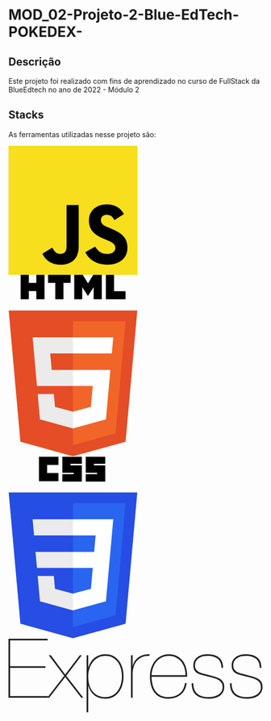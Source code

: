 # MOD_02-Projeto-2-Blue-EdTech-POKEDEX-

## Descrição 
Este projeto foi realizado com fins de aprendizado no curso de FullStack da BlueEdtech no ano de 2022 - Módulo 2

## Stacks
As ferramentas utilizadas nesse projeto são:

<?xml version="1.0" encoding="UTF-8" standalone="no" ?>
<svg width="256px" height="256px" viewBox="0 0 256 256" version="1.1" xmlns="http://www.w3.org/2000/svg" xmlns:xlink="http://www.w3.org/1999/xlink" preserveAspectRatio="xMidYMid">
    <g>
        <path d="M0,0 L256,0 L256,256 L0,256 L0,0 Z" fill="#F7DF1E"></path>
        <path d="M67.311746,213.932292 L86.902654,202.076241 C90.6821079,208.777346 94.1202286,214.447137 102.367086,214.447137 C110.272203,214.447137 115.256076,211.354819 115.256076,199.326883 L115.256076,117.528787 L139.313575,117.528787 L139.313575,199.666997 C139.313575,224.58433 124.707759,235.925943 103.3984,235.925943 C84.1532952,235.925943 72.9819429,225.958603 67.3113397,213.93026" fill="#000000"></path>
        <path d="M152.380952,211.354413 L171.969422,200.0128 C177.125994,208.433981 183.827911,214.619835 195.684368,214.619835 C205.652521,214.619835 212.009041,209.635962 212.009041,202.762159 C212.009041,194.513676 205.479416,191.592025 194.481168,186.78207 L188.468419,184.202565 C171.111213,176.81473 159.597308,167.53534 159.597308,147.944838 C159.597308,129.901308 173.344508,116.153295 194.825752,116.153295 C210.119924,116.153295 221.117765,121.48094 229.021663,135.400432 L210.29059,147.428775 C206.166146,140.040127 201.699556,137.119289 194.826159,137.119289 C187.78047,137.119289 183.312254,141.587098 183.312254,147.428775 C183.312254,154.646349 187.78047,157.568406 198.089956,162.036622 L204.103924,164.614095 C224.553448,173.378641 236.067352,182.313448 236.067352,202.418387 C236.067352,224.071924 219.055137,235.927975 196.200432,235.927975 C173.860978,235.927975 159.425829,225.274311 152.381359,211.354413" fill="#000000"></path>
    </g>
</svg>

<?xml version="1.0" encoding="UTF-8" standalone="no" ?>
<svg width="256px" height="361px" viewBox="0 0 256 361" version="1.1" xmlns="http://www.w3.org/2000/svg" xmlns:xlink="http://www.w3.org/1999/xlink" preserveAspectRatio="xMidYMid">
    <g>
        <path d="M255.554813,70.7657143 L232.31367,331.125451 L127.843868,360.087912 L23.6617143,331.166242 L0.445186813,70.7657143 L255.554813,70.7657143 L255.554813,70.7657143 Z" fill="#E44D26"></path>
        <path d="M128,337.950242 L212.416703,314.546637 L232.277802,92.0573187 L128,92.0573187 L128,337.950242 L128,337.950242 Z" fill="#F16529"></path>
        <path d="M82.8202198,155.932132 L128,155.932132 L128,123.994725 L47.917011,123.994725 L48.6814945,132.562989 L56.530989,220.572835 L128,220.572835 L128,188.636132 L85.7389011,188.636132 L82.8202198,155.932132 L82.8202198,155.932132 Z" fill="#EBEBEB"></path>
        <path d="M90.0177582,236.54189 L57.957978,236.54189 L62.4323516,286.687648 L127.853011,304.848879 L128,304.808088 L128,271.580132 L127.860044,271.617407 L92.2915165,262.013187 L90.0177582,236.54189 L90.0177582,236.54189 Z" fill="#EBEBEB"></path>
        <path d="M24.1807473,0 L40.4107253,0 L40.4107253,16.0351648 L55.2573187,16.0351648 L55.2573187,0 L71.488,0 L71.488,48.5584176 L55.258022,48.5584176 L55.258022,32.2981978 L40.4114286,32.2981978 L40.4114286,48.5584176 L24.1814505,48.5584176 L24.1814505,0 L24.1807473,0 L24.1807473,0 Z" fill="#000000"></path>
        <path d="M92.8309451,16.1026813 L78.5427692,16.1026813 L78.5427692,0 L123.356835,0 L123.356835,16.1026813 L109.06233,16.1026813 L109.06233,48.5584176 L92.8316484,48.5584176 L92.8316484,16.1026813 L92.8309451,16.1026813 L92.8309451,16.1026813 Z" fill="#000000"></path>
        <path d="M130.469275,0 L147.392703,0 L157.802901,17.061978 L168.202549,0 L185.132308,0 L185.132308,48.5584176 L168.969143,48.5584176 L168.969143,24.4901978 L157.802901,41.7554286 L157.523692,41.7554286 L146.349714,24.4901978 L146.349714,48.5584176 L130.469275,48.5584176 L130.469275,0 L130.469275,0 Z" fill="#000000"></path>
        <path d="M193.20967,0 L209.444571,0 L209.444571,32.5077802 L232.268659,32.5077802 L232.268659,48.5584176 L193.20967,48.5584176 L193.20967,0 L193.20967,0 Z" fill="#000000"></path>
        <path d="M127.889582,220.572835 L167.216527,220.572835 L163.509451,261.992791 L127.889582,271.606857 L127.889582,304.833407 L193.362286,286.687648 L193.842637,281.291956 L201.347516,197.212132 L202.126769,188.636132 L127.889582,188.636132 L127.889582,220.572835 L127.889582,220.572835 Z" fill="#FFFFFF"></path>
        <path d="M127.889582,155.854066 L127.889582,155.932132 L205.032791,155.932132 L205.673495,148.753582 L207.128615,132.562989 L207.892396,123.994725 L127.889582,123.994725 L127.889582,155.854066 L127.889582,155.854066 Z" fill="#FFFFFF"></path>
    </g>
</svg>

<?xml version="1.0" encoding="UTF-8" standalone="no" ?>
<svg width="256px" height="361px" viewBox="0 0 256 361" version="1.1" xmlns="http://www.w3.org/2000/svg" xmlns:xlink="http://www.w3.org/1999/xlink" preserveAspectRatio="xMidYMid">
    <g>
        <path d="M127.843868,360.087912 L23.6617143,331.166242 L0.445186813,70.7657143 L255.554813,70.7657143 L232.31367,331.125451 L127.843868,360.087912 L127.843868,360.087912 Z" fill="#264DE4"></path>
        <path d="M212.416703,314.546637 L232.277802,92.0573187 L128,92.0573187 L128,337.950242 L212.416703,314.546637 L212.416703,314.546637 Z" fill="#2965F1"></path>
        <path d="M53.6685714,188.636132 L56.530989,220.572835 L128,220.572835 L128,188.636132 L53.6685714,188.636132 L53.6685714,188.636132 Z" fill="#EBEBEB"></path>
        <path d="M47.917011,123.994725 L50.8202198,155.932132 L128,155.932132 L128,123.994725 L47.917011,123.994725 L47.917011,123.994725 Z" fill="#EBEBEB"></path>
        <path d="M128,271.580132 L127.860044,271.617407 L92.2915165,262.013187 L90.0177582,236.54189 L57.957978,236.54189 L62.4323516,286.687648 L127.853011,304.848879 L128,304.808088 L128,271.580132 L128,271.580132 Z" fill="#EBEBEB"></path>
        <path d="M60.4835165,0 L99.1648352,0 L99.1648352,16.1758242 L76.6593407,16.1758242 L76.6593407,32.3516484 L99.1648352,32.3516484 L99.1648352,48.5274725 L60.4835165,48.5274725 L60.4835165,0 L60.4835165,0 Z" fill="#000000"></path>
        <path d="M106.901099,0 L145.582418,0 L145.582418,14.0659341 L123.076923,14.0659341 L123.076923,16.8791209 L145.582418,16.8791209 L145.582418,49.2307692 L106.901099,49.2307692 L106.901099,34.4615385 L129.406593,34.4615385 L129.406593,31.6483516 L106.901099,31.6483516 L106.901099,0 L106.901099,0 Z" fill="#000000"></path>
        <path d="M153.318681,0 L192,0 L192,14.0659341 L169.494505,14.0659341 L169.494505,16.8791209 L192,16.8791209 L192,49.2307692 L153.318681,49.2307692 L153.318681,34.4615385 L175.824176,34.4615385 L175.824176,31.6483516 L153.318681,31.6483516 L153.318681,0 L153.318681,0 Z" fill="#000000"></path>
        <path d="M202.126769,188.636132 L207.892396,123.994725 L127.889582,123.994725 L127.889582,155.932132 L172.892132,155.932132 L169.98611,188.636132 L127.889582,188.636132 L127.889582,220.572835 L167.216527,220.572835 L163.509451,261.992791 L127.889582,271.606857 L127.889582,304.833407 L193.362286,286.687648 L193.842637,281.291956 L201.347516,197.212132 L202.126769,188.636132 L202.126769,188.636132 Z" fill="#FFFFFF"></path>
    </g>
</svg>

<?xml version="1.0" encoding="UTF-8" standalone="no"?>
<svg width="512px" height="149px" viewBox="0 0 512 149" version="1.1" xmlns="http://www.w3.org/2000/svg" xmlns:xlink="http://www.w3.org/1999/xlink" preserveAspectRatio="xMidYMid">
    <g>
        <path d="M3.33224862,115.629027 L3.33224862,58.6475756 L74.4757566,58.6475756 L74.4757566,55.315327 L3.33224862,55.315327 L3.33224862,3.33224862 L78.9742922,3.33224862 L78.9742922,0 L-3.55271368e-15,0 L-3.55271368e-15,118.961276 L79.640742,118.961276 L79.640742,115.629027 L3.33224862,115.629027 L3.33224862,115.629027 Z M143.786528,33.3224862 L114.296128,72.1431826 L85.472177,33.3224862 L81.1402538,33.3224862 L112.296778,74.642369 L78.14123,118.961276 L82.1399284,118.961276 L114.296128,77.1415554 L146.618939,118.961276 L150.78425,118.961276 L116.462089,74.642369 L147.785226,33.3224862 L143.786528,33.3224862 L143.786528,33.3224862 Z M160.780996,148.285063 L160.780996,94.9690856 L161.114221,94.9690856 C163.11358,102.744371 167.056701,108.992275 172.943703,113.712984 C178.830705,118.433693 186.32819,120.794012 195.436381,120.794012 C201.323384,120.794012 206.543854,119.599969 211.09795,117.211845 C215.652046,114.823722 219.456324,111.574812 222.510902,107.465018 C225.565478,103.355224 227.898028,98.5790488 229.508624,93.1363488 C231.119218,87.6936488 231.924504,81.973346 231.924504,75.9752684 C231.924504,69.532889 231.09145,63.5904384 229.425318,58.1477384 C227.759184,52.7050384 225.343328,47.9844 222.177676,43.9856818 C219.012024,39.9869634 215.179976,36.8768958 210.681418,34.6553856 C206.18286,32.4338754 201.101232,31.323137 195.436381,31.323137 C191.104437,31.323137 187.07801,31.9618116 183.35698,33.23918 C179.635951,34.5165484 176.331504,36.3214982 173.443541,38.654084 C170.555577,40.9866696 168.056416,43.7357472 165.945981,46.9013992 C163.835546,50.0670512 162.224976,53.5381088 161.114221,57.3146762 L160.780996,57.3146762 L160.780996,33.3224862 L157.448747,33.3224862 L157.448747,148.285063 L160.780996,148.285063 L160.780996,148.285063 Z M195.436381,117.628376 C184.995284,117.628376 176.609208,114.046245 170.277904,106.881874 C163.9466,99.717504 160.780996,89.415405 160.780996,75.9752684 C160.780996,70.421493 161.558513,65.1454854 163.11357,60.1470876 C164.668627,55.1486896 166.917872,50.7612728 169.861373,46.9847054 C172.804874,43.2081382 176.442543,40.2091444 180.774487,37.9876342 C185.106432,35.766124 189.993681,34.6553856 195.436381,34.6553856 C200.990156,34.6553856 205.849638,35.766124 210.01497,37.9876342 C214.1803,40.2091444 217.62359,43.2359066 220.34494,47.0680118 C223.06629,50.9001168 225.121156,55.2875336 226.5096,60.2303938 C227.898044,65.173254 228.592256,70.421493 228.592256,75.9752684 C228.592256,80.9736664 227.95358,85.9442208 226.676212,90.887081 C225.398844,95.8299412 223.427284,100.272895 220.76147,104.216075 C218.095658,108.159256 214.680138,111.380398 210.514806,113.879596 C206.349474,116.378795 201.323384,117.628376 195.436381,117.628376 L195.436381,117.628376 L195.436381,117.628376 Z M250.251872,118.961276 L250.251872,70.4770582 C250.251872,65.8118868 250.918314,61.2578592 252.25122,56.814839 C253.584126,52.3718186 255.638992,48.4564656 258.41588,45.0686626 C261.192768,41.6808596 264.719362,39.0150872 268.99577,37.0712658 C273.272176,35.1274444 278.353806,34.322159 284.240808,34.6553856 L284.240808,31.323137 C279.131334,31.2120614 274.660612,31.7674308 270.828506,32.9892614 C266.996402,34.211092 263.691954,35.8771996 260.915066,37.9876342 C258.138178,40.098069 255.916702,42.569462 254.25057,45.4018874 C252.584436,48.2343128 251.362624,51.2610752 250.585096,54.4822648 L250.251872,54.4822648 L250.251872,33.3224862 L246.919622,33.3224862 L246.919622,118.961276 L250.251872,118.961276 L250.251872,118.961276 Z M288.406118,76.8083306 L360.049464,76.8083306 C360.271614,70.9213286 359.688476,65.2565626 358.300032,59.8138626 C356.911588,54.3711628 354.690112,49.5394506 351.635536,45.3185812 C348.580958,41.0977118 344.637838,37.7099596 339.806052,35.155223 C334.974268,32.6004862 329.226196,31.323137 322.561666,31.323137 C317.78542,31.323137 313.120318,32.3228016 308.566222,34.3221608 C304.012126,36.32152 300.013468,39.2372084 296.570126,43.0693134 C293.126786,46.9014184 290.34994,51.5942884 288.239506,57.1480638 C286.12907,62.7018392 285.07387,69.0330484 285.07387,76.1418808 C285.07387,82.473185 285.79585,88.387867 287.23983,93.8861048 C288.683812,99.3843424 290.90529,104.160518 293.904328,108.214774 C296.903366,112.26903 300.763182,115.406866 305.483892,117.628376 C310.204602,119.849886 315.897136,120.905088 322.561666,120.794012 C332.33631,120.794012 340.555776,118.044935 347.220306,112.546697 C353.884836,107.048459 357.827958,99.3010588 359.049788,89.304263 L355.71754,89.304263 C354.273558,98.7456812 350.580352,105.826639 344.637814,110.547348 C338.695274,115.268057 331.225558,117.628376 322.228442,117.628376 C316.119288,117.628376 310.954354,116.573175 306.733486,114.46274 C302.512616,112.352305 299.069326,109.464385 296.403514,105.798894 C293.737702,102.133402 291.766142,97.8292904 290.488774,92.8864302 C289.211404,87.94357 288.517194,82.5842572 288.406118,76.8083306 L288.406118,76.8083306 L288.406118,76.8083306 Z M356.717214,73.476082 L288.406118,73.476082 C288.739344,67.4780046 289.850082,62.0909232 291.738366,57.3146762 C293.62665,52.5384294 296.098044,48.4564656 299.15262,45.0686626 C302.207196,41.6808596 305.76156,39.0983926 309.815816,37.3211846 C313.870072,35.5439764 318.22972,34.6553856 322.89489,34.6553856 C328.448666,34.6553856 333.335916,35.6828186 337.556784,37.7377156 C341.777654,39.7926126 345.304248,42.597227 348.136674,46.1516434 C350.9691,49.7060596 353.107272,53.8435602 354.551252,58.5642694 C355.995234,63.2849786 356.717214,68.255533 356.717214,73.476082 L356.717214,73.476082 L356.717214,73.476082 Z M429.193622,58.6475756 L432.52587,58.6475756 C432.52587,49.0950818 429.749024,42.1529666 424.195248,37.8210218 C418.641474,33.489077 411.088452,31.323137 401.535958,31.323137 C396.204334,31.323137 391.705844,31.98958 388.040352,33.3224862 C384.37486,34.6553922 381.375866,36.3770368 379.04328,38.4874716 C376.710694,40.5979062 375.044586,42.930457 374.044908,45.4851936 C373.045228,48.0399304 372.545396,50.4835548 372.545396,52.8161406 C372.545396,57.481312 373.37845,61.2022858 375.044582,63.9791734 C376.710714,66.7560612 379.32095,68.9220012 382.875366,70.4770582 C385.319028,71.5878134 388.095874,72.587478 391.205988,73.476082 C394.316102,74.364686 397.926002,75.3088138 402.035796,76.3084934 C405.701288,77.1970974 409.311188,78.0856882 412.865604,78.9742922 C416.42002,79.8628962 419.557856,81.0569402 422.279206,82.5564594 C425.000556,84.0559788 427.222032,85.9720026 428.943704,88.3045884 C430.665374,90.637174 431.526196,93.6917048 431.526196,97.468272 C431.526196,101.133764 430.665374,104.243831 428.943704,106.798568 C427.222032,109.353305 425.028324,111.435939 422.362512,113.046534 C419.6967,114.657129 416.725474,115.823405 413.448748,116.545395 C410.17202,117.267386 406.978646,117.628376 403.868532,117.628376 C393.760662,117.628376 386.01326,115.379131 380.626098,110.880573 C375.238936,106.382015 372.545396,99.3010572 372.545396,89.6374878 L369.213146,89.6374878 C369.213146,100.411812 372.128836,108.298055 377.9603,113.296453 C383.791764,118.294851 392.427754,120.794012 403.868532,120.794012 C407.534024,120.794012 411.22723,120.377485 414.94826,119.544419 C418.669288,118.711353 422.001504,117.350698 424.945004,115.462415 C427.888506,113.574131 430.276594,111.130506 432.10934,108.131468 C433.942086,105.132429 434.858444,101.466992 434.858444,97.1350472 C434.858444,93.0252534 434.05316,89.693038 432.442564,87.1383014 C430.83197,84.5835646 428.721566,82.4731616 426.111292,80.807029 C423.501018,79.1408964 420.55756,77.8357786 417.280834,76.8916368 C414.004106,75.947495 410.699658,75.0311358 407.367394,74.1425318 C402.702222,72.9207012 398.620258,71.8654996 395.12138,70.9768956 C391.622502,70.0882914 388.373592,69.03309 385.374552,67.8112594 C382.48659,66.5894288 380.181808,64.8400158 378.460136,62.5629678 C376.738466,60.2859198 375.877644,57.03701 375.877644,52.8161406 C375.877644,52.038612 376.099792,50.650189 376.544094,48.6508298 C376.988396,46.6514706 378.043598,44.624373 379.70973,42.569476 C381.375862,40.5145792 383.93056,38.6818608 387.373902,37.0712658 C390.817242,35.460671 395.53788,34.6553856 401.535958,34.6553856 C405.645752,34.6553856 409.394494,35.099681 412.782298,35.988285 C416.1701,36.8768892 419.085788,38.2930806 421.52945,40.236902 C423.973112,42.1807234 425.861366,44.6521164 427.194272,47.6511552 C428.527178,50.650194 429.193622,54.3156308 429.193622,58.6475756 L429.193622,58.6475756 L429.193622,58.6475756 Z M506.335178,58.6475756 L509.667426,58.6475756 C509.667426,49.0950818 506.89058,42.1529666 501.336804,37.8210218 C495.783028,33.489077 488.230008,31.323137 478.677514,31.323137 C473.34589,31.323137 468.847398,31.98958 465.181906,33.3224862 C461.516416,34.6553922 458.517422,36.3770368 456.184836,38.4874716 C453.85225,40.5979062 452.186142,42.930457 451.186462,45.4851936 C450.186784,48.0399304 449.68695,50.4835548 449.68695,52.8161406 C449.68695,57.481312 450.520004,61.2022858 452.186138,63.9791734 C453.85227,66.7560612 456.462506,68.9220012 460.016922,70.4770582 C462.460582,71.5878134 465.237428,72.587478 468.347544,73.476082 C471.457658,74.364686 475.067558,75.3088138 479.177352,76.3084934 C482.842842,77.1970974 486.452742,78.0856882 490.00716,78.9742922 C493.561576,79.8628962 496.699412,81.0569402 499.420762,82.5564594 C502.142112,84.0559788 504.363588,85.9720026 506.085258,88.3045884 C507.80693,90.637174 508.667752,93.6917048 508.667752,97.468272 C508.667752,101.133764 507.80693,104.243831 506.085258,106.798568 C504.363588,109.353305 502.16988,111.435939 499.504068,113.046534 C496.838256,114.657129 493.86703,115.823405 490.590302,116.545395 C487.313576,117.267386 484.120202,117.628376 481.010088,117.628376 C470.902216,117.628376 463.154816,115.379131 457.767654,110.880573 C452.380492,106.382015 449.68695,99.3010572 449.68695,89.6374878 L446.354702,89.6374878 C446.354702,100.411812 449.27039,108.298055 455.101854,113.296453 C460.93332,118.294851 469.56931,120.794012 481.010088,120.794012 C484.67558,120.794012 488.368784,120.377485 492.089814,119.544419 C495.810844,118.711353 499.14306,117.350698 502.08656,115.462415 C505.030062,113.574131 507.418148,111.130506 509.250894,108.131468 C511.08364,105.132429 512,101.466992 512,97.1350472 C512,93.0252534 511.194714,89.693038 509.58412,87.1383014 C507.973524,84.5835646 505.863122,82.4731616 503.252848,80.807029 C500.642572,79.1408964 497.699116,77.8357786 494.422388,76.8916368 C491.145662,75.947495 487.841214,75.0311358 484.508948,74.1425318 C479.843778,72.9207012 475.761814,71.8654996 472.262936,70.9768956 C468.764056,70.0882914 465.515146,69.03309 462.516108,67.8112594 C459.628144,66.5894288 457.323362,64.8400158 455.601692,62.5629678 C453.880022,60.2859198 453.0192,57.03701 453.0192,52.8161406 C453.0192,52.038612 453.241348,50.650189 453.68565,48.6508298 C454.129952,46.6514706 455.185152,44.624373 456.851286,42.569476 C458.517418,40.5145792 461.072116,38.6818608 464.515458,37.0712658 C467.958798,35.460671 472.679436,34.6553856 478.677514,34.6553856 C482.787308,34.6553856 486.53605,35.099681 489.923852,35.988285 C493.311656,36.8768892 496.227344,38.2930806 498.671006,40.236902 C501.114666,42.1807234 503.002922,44.6521164 504.335828,47.6511552 C505.668734,50.650194 506.335178,54.3156308 506.335178,58.6475756 L506.335178,58.6475756 L506.335178,58.6475756 Z" fill="#222222"></path>
    </g>
</svg>